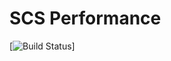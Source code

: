 # SCS Performance

[![Build Status](https://travis-ci.org/ministryofjustice/scs_performance.svg?branch=master)]
